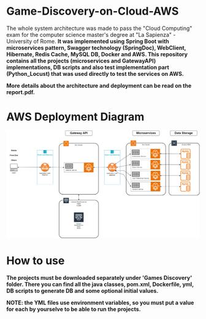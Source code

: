# Game-Discovery-on-Cloud-AWS
The whole system architecture was made to pass the "Cloud Computing" exam for the computer science master's degree at "La Sapienza" - University of Rome.
<b>It was implemented using Spring Boot with microservices pattern, Swagger technology (SpringDoc), WebClient, Hibernate, Redis Cache, MySQL DB, Docker and AWS.
<b>This repository contains all the projects (microservices and GatewayAPI) implementations, DB scripts and also test implementation part (Python_Locust) that was used directly to test the services on AWS.

<b>More details about the architecture and deployment can be read on the report.pdf.

# AWS Deployment Diagram

![Deployment Diagram](Images/AWSCloudDiagram.png)

# How to use
The projects must be downloaded separately under 'Games Discovery' folder.
There you can find all the java classes, pom.xml, Dockerfile, yml, DB scripts to generate DB and some optional initial values.

NOTE: the YML files use environment variables, so you must put a value for each by yourselve to be able to run the projects.
